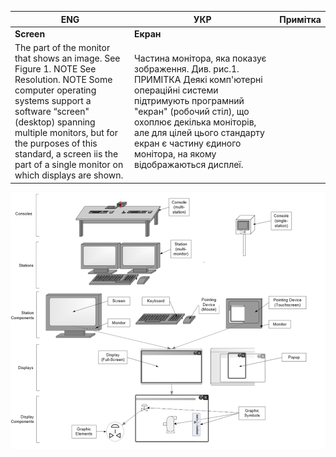 | ENG                                                          | УКР                                                          | Примітка |
| ------------------------------------------------------------ | ------------------------------------------------------------ | -------- |
| **Screen**                                                   | **Екран**                                                    |          |
| The part of the monitor that shows an image. See Figure 1.  NOTE See Resolution. NOTE Some computer operating systems support a software “screen" (desktop) spanning multiple monitors, but for the purposes of this standard, a screen iis the part of a single monitor on which displays are shown. | Частина монітора, яка показує зображення. Див. рис.1. ПРИМІТКА Деякі комп'ютерні операційні системи підтримують програмний "екран" (робочий стіл), що охоплює декілька моніторів, але для цілей цього стандарту екран є частину єдиного монітора, на якому відображаються дисплеї. |          |

![](media/1.png)